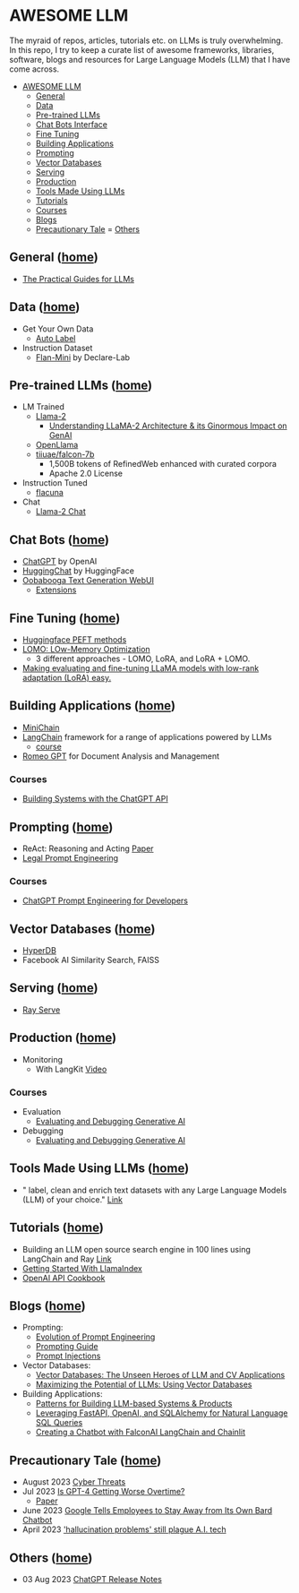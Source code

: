 # AWESOME LLM

The myraid of repos, articles, tutorials etc. on LLMs is truly overwhelming. In this repo, I try to keep a curate list of awesome frameworks, libraries, software, blogs and resources for Large Language Models (LLM) that I have come across.

- [AWESOME LLM](#awesome-llm)
    - [General](#general-home)
    - [Data](#data-home)
    - [Pre-trained LLMs](#pre-trained-llms-home)
    - [Chat Bots Interface](#chat-bots-home)
    - [Fine Tuning](#fine-tuning-home)
    - [Building Applications](#building-applications-home)
    - [Prompting](#prompting-home)
    - [Vector Databases](#vector-databases-home)
    - [Serving](#serving-home)
    - [Production](#production-home)
    - [Tools Made Using LLMs](#tools-made-using-llms-home)
    - [Tutorials](#tutorials-home)
    - [Courses](#courses-home)
    - [Blogs](#blogs-home)
    - [Precautionary Tale](#precautionary-tale-home)
    = [Others](#others-home)

## General ([home](#awesome-llm))

- [The Practical Guides for LLMs](https://github.com/Mooler0410/LLMsPracticalGuide)

## Data ([home](#awesome-llm))

- Get Your Own Data
    - [Auto Label](https://github.com/refuel-ai/autolabel)
- Instruction Dataset
    - [Flan-Mini](https://huggingface.co/datasets/declare-lab/flan-mini) by Declare-Lab

## Pre-trained LLMs ([home](#awesome-llm))

- LM Trained
    - [Llama-2](https://www.interconnects.ai/p/llama-2-from-meta)
        - [Understanding LLaMA-2 Architecture & its Ginormous Impact on GenAI](https://medium.com/towards-generative-ai/understanding-llama-2-architecture-its-ginormous-impact-on-genai-e278cb81bd5c)
    - [OpenLlama](https://github.com/openlm-research/open_llama)
    - [tiiuae/falcon-7b](https://huggingface.co/tiiuae/falcon-7b)
        - 1,500B tokens of RefinedWeb enhanced with curated corpora
        - Apache 2.0 License
- Instruction Tuned
    - [flacuna](https://github.com/declare-lab/flacuna)
- Chat
    - [Llama-2 Chat](https://www.interconnects.ai/p/llama-2-from-meta)

## Chat Bots ([home](#awesome-llm))

- [ChatGPT](https://chat.openai.com/) by OpenAI
- [HuggingChat](https://huggingface.co/chat/) by HuggingFace
- [Oobabooga Text Generation WebUI](https://github.com/oobabooga/text-generation-webui)
    - [Extensions](https://github.com/oobabooga/text-generation-webui-extensions)

## Fine Tuning ([home](#awesome-llm))

- [Huggingface PEFT methods](https://github.com/huggingface/peft)
- [LOMO: LOw-Memory Optimization](https://github.com/OpenLMLab/LOMO)
    - 3 different approaches - LOMO, LoRA, and LoRA + LOMO.
- [Making evaluating and fine-tuning LLaMA models with low-rank adaptation (LoRA) easy.](https://github.com/zetavg/LLaMA-LoRA-Tuner)

## Building Applications ([home](#awesome-llm))

- [MiniChain](https://github.com/srush/MiniChain)
- [LangChain](https://python.langchain.com/en/latest/index.html) framework for a range of applications powered by LLMs
    - [course](https://www.deeplearning.ai/short-courses/langchain-for-llm-application-development/)
- [Romeo GPT](https://github.com/fmanrique8/romeo-gpt) for Document Analysis and Management

### Courses

- [Building Systems with the ChatGPT API](https://www.deeplearning.ai/short-courses/building-systems-with-chatgpt/)

## Prompting ([home](#awesome-llm))

- ReAct: Reasoning and Acting [Paper](https://arxiv.org/pdf/2210.03629.pdf)
- [Legal Prompt Engineering](https://www.legalpromptguide.com/1.-introduction-to-legal-prompt-engineering-lpe)

### Courses

- [ChatGPT Prompt Engineering for Developers](https://www.deeplearning.ai/short-courses/chatgpt-prompt-engineering-for-developers/)

## Vector Databases ([home](#awesome-llm))

- [HyperDB](https://github.com/jdagdelen/hyperdb)
- Facebook AI Similarity Search, FAISS

## Serving ([home](#awesome-llm))

- [Ray Serve](https://docs.ray.io/en/latest/serve/index.html)

## Production ([home](#awesome-llm))

- Monitoring
    - With LangKit [Video](https://www.youtube.com/watch?v=DLJ8m3wMJrs)

### Courses

- Evaluation
    - [Evaluating and Debugging Generative AI](https://www.deeplearning.ai/short-courses/evaluating-debugging-generative-ai/)
- Debugging
    - [Evaluating and Debugging Generative AI](https://www.deeplearning.ai/short-courses/evaluating-debugging-generative-ai/)

## Tools Made Using LLMs ([home](#awesome-llm))

- " label, clean and enrich text datasets with any Large Language Models (LLM) of your choice." [Link](https://github.com/refuel-ai/autolabel)

## Tutorials ([home](#awesome-llm))

- Building an LLM open source search engine in 100 lines using LangChain and Ray [Link](https://www.anyscale.com/blog/llm-open-source-search-engine-langchain-ray)
- [Getting Started With LlamaIndex](https://zilliz.com/blog/getting-started-with-llamaindex)
- [OpenAI API Cookbook](https://github.com/openai/openai-cookbook/tree/main)

## Blogs ([home](#awesome-llm))

- Prompting:
    - [Evolution of Prompt Engineering](https://www.linkedin.com/pulse/evolution-prompt-engineering-reza-bonyadi)
    - [Prompting Guide](https://www.promptingguide.ai/techniques/knowledge)
    - [Prompt Injections](https://vickieli.medium.com/hacking-llms-with-prompt-injections-6a5ebffb182b)
- Vector Databases:
    - [Vector Databases: The Unseen Heroes of LLM and CV Applications](https://pmanrique001.medium.com/vector-databases-the-unseen-heroes-of-llm-and-cv-applications-c2246d7cf29f)
    - [Maximizing the Potential of LLMs: Using Vector Databases](https://www.ruxu.dev/articles/ai/vector-stores/)
- Building Applications:
    - [Patterns for Building LLM-based Systems & Products](https://eugeneyan.com/writing/llm-patterns/)
    - [Leveraging FastAPI, OpenAI, and SQLAlchemy for Natural Language SQL Queries](https://medium.com/@lgutierrwr/leveraging-fastapi-openai-and-sqlalchemy-for-natural-language-sql-queries-89052547289f)
    - [Creating a Chatbot with FalconAI LangChain and Chainlit](https://www.analyticsvidhya.com/blog/2023/07/creating-a-chatbot-with-falconai-langchain-and-chainlit/#h-creating-the-chat-application)

## Precautionary Tale ([home](#awesome-llm))

- August 2023 [Cyber Threats](https://www.bleepingcomputer.com/news/security/cybercriminals-train-ai-chatbots-for-phishing-malware-attacks/)
- Jul 2023 [Is GPT-4 Getting Worse Overtime?](https://www.aisnakeoil.com/p/is-gpt-4-getting-worse-over-time?utm_campaign=The%20Batch&utm_source=hs_email&utm_medium=email&_hsenc=p2ANqtz-_LD-sMoG8wc3nypgPhSFaqdIgmhEtkTsUPeRqnSpnO5nOjqOq4AilthqCKjeO3qVrdPqWB)
    - [Paper](https://arxiv.org/abs/2307.09009)
- June 2023 [Google Tells Employees to Stay Away from Its Own Bard Chatbot](https://gizmodo.com/google-tells-employees-to-stay-away-from-its-bard-chatb-1850542824)
- April 2023 ['hallucination problems' still plague A.I. tech](https://fortune.com/2023/04/17/google-ceo-sundar-pichai-artificial-intelligence-bard-hallucinations-unsolved/)

## Others ([home](#awesome-llm))

- 03 Aug 2023 [ChatGPT Release Notes](https://help.openai.com/en/articles/6825453-chatgpt-release-notes)